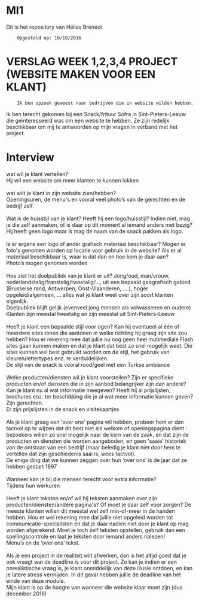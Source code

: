 # MI1
Dit is het repository van Hélias Brénéol

        Opgesteld op: 10/10/2016
<h1> VERSLAG WEEK 1,2,3,4 PROJECT (WEBSITE MAKEN VOOR EEN KLANT) </h1>
        
        Ik ben opzoek geweest naar bedrijven die in website wilden hebben.
Ik ben terecht gekomen bij een Snack/frituur Sofra in Sint-Pieters-Leeuw die geïnteresseerd was om een website te hebben.
Ze zijn redelijk beschikbaar om mij te antwoorden op mijn vragen in verband met het project.
</p>
        <h1> Interview </h1>
        <p> wat wil je klant vertellen? <br>
Hij wil een website om meer klanten te kunnen lokken <br>
            <br>
wat wilt je klant in zijn website zien/hebben?<br>
Openingsuren, de menu's en vooral veel photo’s van de gerechten en de bedrijf zelf.<br>
            <br>
Wat is de huisstijl van je klant? Heeft hij een logo/huisstijl? Indien niet, mag je die zelf aanmaken, of is daar op dit moment al iemand anders met bezig? <br>
Hij heeft geen logo maar ik mag de naam van de snack pakken als logo.<br>
            <br>
Is er ergens een logo of ander grafisch materiaal beschikbaar? Mogen er foto's genomen worden op locatie voor gebruik in de website? Als er al materiaal beschikbaar is, waar is dat dan en hoe kom je daar aan?<br>
Photo’s mogen genomen worden<br>
            <br>
Hoe ziet het doelpubliek van je klant er uit? Jong/oud, man/vrouw, nederlandstalig/franstalig/tweetalig/..., uit een bepaald geografisch gebied (Brusselse rand, Antwerpen, Oost-Vlaanderen, ....), hoger opgeleid/algemeen, ... alles wat je klant weet over zijn soort klanten eigenlijk.<br>
Doelpubliek blijft gelijk (evenveel jong mensen als volwassenen en oudere)<br>       
Klanten zijn meestal tweetalig en zijn meestal uit Sint-Pieters-Leeuw<br>
            <br>
Heeft je klant een bepaalde stijl voor ogen? Kan hij eventueel al één of meerdere sites tonen die aantonen in welke richting hij graag zijn site zou hebben? Hou er rekening mee dat jullie nu nog geen heel mutimediale Flash sites gaan kunnen maken en dat je klant dat best zo snel mogelijk weet. Die sites kunnen wel best gebruikt worden om de stijl, het gebruik van kleuren/lettertypes enz. te verduidelijken.<br>
De stijl van de snack is vooral rood/geel met een Turkse ambiance <br>
            <br>
Welke producten/diensten wil je klant voorstellen? Zijn er specifieke producten en/of diensten die in zijn aanbod belangrijker zijn dan andere? Kan je klant nu al wat informatie meegeven? Heeft hij al prijslijsten, brochures enz. ter beschikking die je al wat meer informatie kunnen geven?<br>
Zijn gerechten.<br>
Er zijn prijslijsten in de snack en visitekaartjes<br><br>
Als je klant graag een 'over ons' pagina wil hebben, probeer hem er dan tactvol op te wijzen dat dit best niet als welkom of openingspagina dient : bezoekers willen zo snel mogelijk naar de kern van de zaak, en dat zijn de producten en diensten die worden aangeboden, en geen 'saaie' historiek van de ontstaan van een bedrijf (maar beledig je klant niet door hem te vertellen dat zijn geschiedenis saai is, wees tactvol).<br>
De enige ding dat we kunnen zeggen over hun ‘over ons’ is de jaar dat ze hebben gestart 1997<br><br>
Wanneer kan je bij die mensen terecht voor extra informatie?<br>
Tijdens hun werkuren<br><br>
Heeft je klant teksten en/of wil hij teksten aanmaken over zijn producten/diensten/andere pagina's? Of moet je daar zelf voor zorgen? De meeste klanten willen dit meestal wel zelf min-of-meer in de handen hebben. Hou er wel rekening mee dat jullie niet opgeleid worden tot communicatie-specialisten en dat je daar nadien niet door je klant op mag worden afgerekend. Moet je toch zelf teksten opstellen, gebruik dan een spellingscontrole en laat je teksten door iemand anders nalezen!<br>
Menu’s en de ‘over ons’ tekst.<br><br>
Als je een project in de realiteit wilt afwerken, dan is het altijd goed dat je ook vraagt wat de deadline is voor dit project. Zo kan je indien er een onrealistische vraag is, je klant onmiddelijk van deze illusie ontdoen, en kan je latere stress vermijden. In dit geval hebben jullie de deadline van het einde van deze module.<br>
Mijn klant is op de hoogte van wanneer die website klaar moet zijn (dus december 2016)<br><br>

</p>

